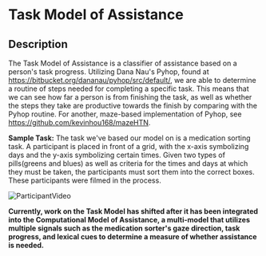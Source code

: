 # Task Model of Assistance
## Description
The Task Model of Assistance is a classifier of assistance based on a person's task progress. 
Utilizing Dana Nau's Pyhop, found at https://bitbucket.org/dananau/pyhop/src/default/, we are able to determine 
a routine of steps needed for completing a specific task. This means that we can see how far a person is from finishing the
task, as well as whether the steps they take are productive towards the finish by comparing with the Pyhop routine. For another, maze-based implementation of Pyhop, see https://github.com/kevinhou168/mazeHTN.

**Sample Task:** The task we've based our model on is a medication sorting task. A participant is placed in front of
a grid, with the x-axis symbolizing days and the y-axis symbolizing certain times.
Given two types of pills(greens and blues) as well as criteria for the times and days at which they must be taken, 
the participants must sort them into the correct boxes. These participants were filmed in the process.

![ParticipantVideo](https://i.imgur.com/gWcdOut.jpg)

**Currently, work on the Task Model has shifted after it has been integrated into the Computational Model of Assistance, 
a multi-model that utilizes multiple signals such as the medication sorter's gaze direction, task progress, and 
lexical cues to determine a measure of whether assistance is needed.**
